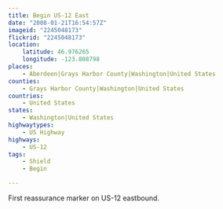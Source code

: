 ```yaml
---
title: Begin US-12 East
date: "2008-01-21T16:54:57Z"
imageid: "2245048173"
flickrid: "2245048173"
location:
    latitude: 46.976265
    longitude: -123.808798
places:
    - Aberdeen|Grays Harbor County|Washington|United States
counties:
    - Grays Harbor County|Washington|United States
countries:
    - United States
states:
    - Washington|United States
highwaytypes:
    - US Highway
highways:
    - US-12
tags:
    - Shield
    - Begin

---
```

First reassurance marker on US-12 eastbound.